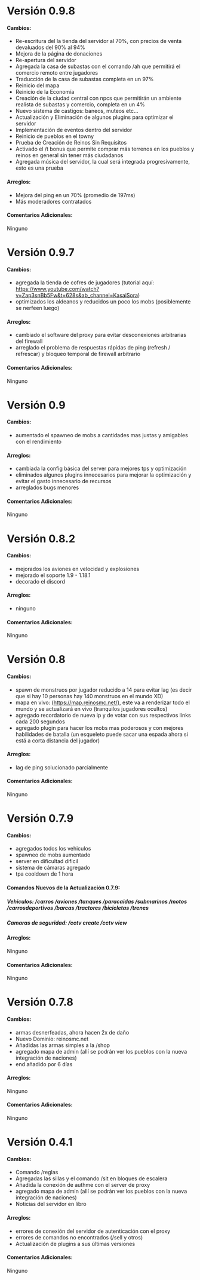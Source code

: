 # Versión 0.9.8

#### Cambios:

- Re-escritura del la tienda del servidor al 70%, con precios de venta devaluados del 90% al 94%
- Mejora de la página de donaciones
- Re-apertura del servidor
- Agregada la casa de subastas con el comando /ah que permitirá el comercio remoto entre jugadores
- Traducción de la casa de subastas completa en un 97%
- Reinicio del mapa
- Reinicio de la Economía
- Creación de la ciudad central con npcs que permitirán un ambiente realista de subastas y comercio, completa en un 4%
- Nuevo sistema de castigos: baneos, muteos etc...
- Actualización y Eliminación de algunos plugins para optimizar el servidor
- Implementación de eventos dentro del servidor
- Reinicio de pueblos en el towny
- Prueba de Creación de Reinos Sin Requisitos
- Activado el /t bonus que permite comprar más terrenos en los pueblos y reinos en general sin tener más ciudadanos
- Agregada música del servidor, la cual será integrada progresivamente, esto es una prueba

#### Arreglos:

- Mejora del ping en un 70% (promedio de 197ms)
- Más moderadores contratados

#### Comentarios Adicionales:

Ninguno

# Versión 0.9.7

#### Cambios:

- agregada la tienda de cofres de jugadores (tutorial aquí: https://www.youtube.com/watch?v=Zap3snBb5Fw&t=628s&ab_channel=KasaiSora)
- optimizados los aldeanos y reducidos un poco los mobs (posiblemente se nerfeen luego)

#### Arreglos:

- cambiado el software del proxy para evitar desconexiones arbitrarias del firewall
- arreglado el problema de respuestas rápidas de ping (refresh / refrescar) y bloqueo temporal de firewall arbitrario 

#### Comentarios Adicionales:

Ninguno

# Versión 0.9

#### Cambios:

- aumentado el spawneo de mobs a cantidades mas justas y amigables con el rendimiento

#### Arreglos:

- cambiada la config básica del server para mejores tps y optimización
- eliminados algunos plugins innecesarios para mejorar la optimización y evitar el gasto innecesario de recursos
- arreglados bugs menores

#### Comentarios Adicionales:

Ninguno

# Versión 0.8.2

#### Cambios:

- mejorados los aviones en velocidad y explosiones
- mejorado el soporte 1.9 - 1.18.1
- decorado el discord

#### Arreglos:

- ninguno

#### Comentarios Adicionales:

Ninguno

# Versión 0.8

#### Cambios:

- spawn de monstruos por jugador reducido a 14 para evitar lag (es decir que si hay 10 personas hay 140 monstruos en el mundo XD)
- mapa en vivo: (https://map.reinosmc.net/), este va a renderizar todo el mundo y se actualizará en vivo (tranquilos jugadores ocultos)
- agregado recordatorio de nueva ip y de votar con sus respectivos links cada 200 segundos
- agregado plugin para hacer los mobs mas poderosos y con mejores habilidades de batalla (un esqueleto puede sacar una espada ahora si está a corta distancia del jugador)

#### Arreglos:

- lag de ping solucionado parcialmente

#### Comentarios Adicionales:

Ninguno

# Versión 0.7.9

#### Cambios:

- agregados todos los vehiculos
- spawneo de mobs aumentado
- server en dificultad dificil
- sistema de cámaras agregado
- tpa cooldown de 1 hora 


#### Comandos Nuevos de la Actualización 0.7.9:

##### Vehiculos: /carros /aviones /tanques /paracaidas /submarinos /motos /carrosdeportivos /barcas /tractores /bicicletas /trenes

##### Camaras de seguridad: /cctv create  /cctv view

#### Arreglos:

Ninguno

#### Comentarios Adicionales:

Ninguno

# Versión 0.7.8

#### Cambios:

- armas desnerfeadas, ahora hacen 2x de daño
- Nuevo Dominio: reinosmc.net
- Añadidas las armas simples a la /shop
- agregado mapa de admin (allí se podrán ver los pueblos con la nueva integración de naciones)
- end añadido por 6 días

#### Arreglos:

Ninguno

#### Comentarios Adicionales:

Ninguno

# Versión 0.4.1

#### Cambios:

- Comando /reglas
- Agregadas las sillas y el comando /sit en bloques de escalera
- Añadida la conexión de authme con el server de proxy
- agregado mapa de admin (allí se podrán ver los pueblos con la nueva integración de naciones)
- Noticias del servidor en libro

#### Arreglos:

- errores de conexión del servidor de autenticación con el proxy
- errores de comandos no encontrados (/sell y otros)
- Actualización de plugins a sus últimas versiones

#### Comentarios Adicionales:

Ninguno
